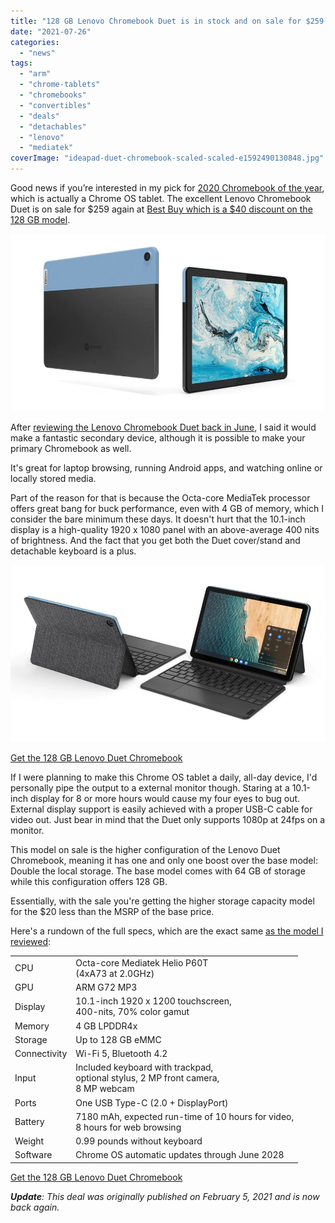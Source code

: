```yaml
---
title: "128 GB Lenovo Chromebook Duet is in stock and on sale for $259: $40 off"
date: "2021-07-26"
categories: 
  - "news"
tags: 
  - "arm"
  - "chrome-tablets"
  - "chromebooks"
  - "convertibles"
  - "deals"
  - "detachables"
  - "lenovo"
  - "mediatek"
coverImage: "ideapad-duet-chromebook-scaled-scaled-e1592490130848.jpg"
---
```


Good news if you’re interested in my pick for [2020 Chromebook of the year](https://www.aboutchromebooks.com/news/my-pick-for-2020-chromebook-of-the-year/), which is actually a Chrome OS tablet. The excellent Lenovo Chromebook Duet is on sale for $259 again at [Best Buy which is a $40 discount on the 128 GB model](https://www.bestbuy.com/site/lenovo-chromebook-duet-10-1-tablet-128gb-with-keyboard-ice-blue-iron-gray/6401727.p?skuId=6401727).

![](images/lenovo-tablet-ideapad-duet-chromebook-gallery-15-scaled.jpg)

After [reviewing the Lenovo Chromebook Duet back in June](https://www.aboutchromebooks.com/news/lenovo-ideapad-duet-chromebook-review-2020/), I said it would make a fantastic secondary device, although it is possible to make your primary Chromebook as well.

It's great for laptop browsing, running Android apps, and watching online or locally stored media.

Part of the reason for that is because the Octa-core MediaTek processor offers great bang for buck performance, even with 4 GB of memory, which I consider the bare minimum these days. It doesn't hurt that the 10.1-inch display is a high-quality 1920 x 1080 panel with an above-average 400 nits of brightness. And the fact that you get both the Duet cover/stand and detachable keyboard is a plus.

![](images/lenovo-tablet-ideapad-duet-chromebook-gallery-1-1-scaled.jpg)

[Get the 128 GB Lenovo Duet Chromebook](https://www.bestbuy.com/site/lenovo-chromebook-duet-10-1-tablet-128gb-with-keyboard-ice-blue-iron-gray/6401727.p?skuId=6401727 "Get the 128 GB Lenovo Duet Chromebook")

If I were planning to make this Chrome OS tablet a daily, all-day device, I'd personally pipe the output to a external monitor though. Staring at a 10.1-inch display for 8 or more hours would cause my four eyes to bug out. External display support is easily achieved with a proper USB-C cable for video out. Just bear in mind that the Duet only supports 1080p at 24fps on a monitor.

This model on sale is the higher configuration of the Lenovo Duet Chromebook, meaning it has one and only one boost over the base model: Double the local storage. The base model comes with 64 GB of storage while this configuration offers 128 GB.

Essentially, with the sale you're getting the higher storage capacity model for the $20 less than the MSRP of the base price.

Here's a rundown of the full specs, which are the exact same [as the model I reviewed](https://www.aboutchromebooks.com/news/lenovo-ideapad-duet-chromebook-review-2020/):

<table><tbody><tr><td>CPU</td><td>Octa-core Mediatek Helio P60T<br>(4xA73 at 2.0GHz)</td></tr><tr><td>GPU</td><td>ARM G72 MP3</td></tr><tr><td>Display</td><td>10.1-inch 1920 x 1200 touchscreen,<br>400-nits, 70% color gamut</td></tr><tr><td>Memory</td><td>4 GB LPDDR4x</td></tr><tr><td>Storage</td><td>Up to 128 GB eMMC</td></tr><tr><td>Connectivity</td><td>Wi-Fi 5, Bluetooth 4.2</td></tr><tr><td>Input</td><td>Included keyboard with trackpad,<br>optional stylus, 2 MP front camera,<br>8 MP webcam</td></tr><tr><td>Ports</td><td>One USB Type-C (2.0 + DisplayPort)</td></tr><tr><td>Battery</td><td>7180 mAh, expected run-time of 10 hours for video,<br>8 hours for web browsing</td></tr><tr><td>Weight</td><td>0.99 pounds without keyboard</td></tr><tr><td>Software</td><td>Chrome OS automatic updates through June 2028</td></tr></tbody></table>

[Get the 128 GB Lenovo Duet Chromebook](https://www.bestbuy.com/site/lenovo-chromebook-duet-10-1-tablet-128gb-with-keyboard-ice-blue-iron-gray/6401727.p?skuId=6401727 "Get the 128 GB Lenovo Duet Chromebook")

_**Update**: This deal was originally published on February 5, 2021 and is now back again._
